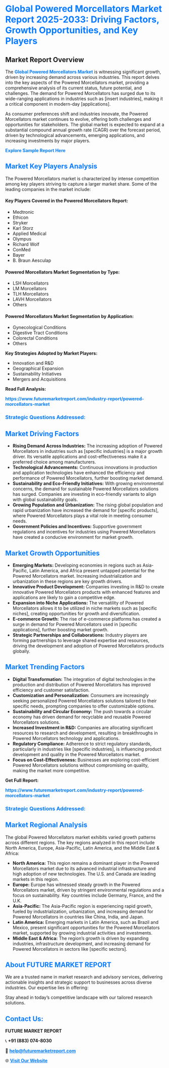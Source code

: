 <h1 style="color: #007BFF;">Global Powered Morcellators Market Report 2025-2033: Driving Factors, Growth Opportunities, and Key Players</h1>

<section id="overview">
<h2>Market Report Overview</h2>
<p>The <a href="https://www.futuremarketreport.com/industry-report/powered-morcellators-market" style="color: #007BFF; text-decoration: none;"><strong>Global Powered Morcellators Market</strong></a> is witnessing significant growth, driven by increasing demand across various industries. This report delves into the key aspects of the Powered Morcellators market, providing a comprehensive analysis of its current status, future potential, and challenges. The demand for Powered Morcellators has surged due to its wide-ranging applications in industries such as [insert industries], making it a critical component in modern-day [applications].</p>
<p>As consumer preferences shift and industries innovate, the Powered Morcellators market continues to evolve, offering both challenges and opportunities for stakeholders. The global market is expected to expand at a substantial compound annual growth rate (CAGR) over the forecast period, driven by technological advancements, emerging applications, and increasing investments by major players.</p>
</section>

<section id="overview">
<p><a href="https://www.futuremarketreport.com/request-sample/reportId=54747" style="color: #007BFF; text-decoration: none;"><strong>Explore Sample Report Here</strong></a></p>
</section>

<section id="key-players">
<h2 style="color: #007BFF;">Market Key Players Analysis</h2>
<p>The Powered Morcellators market is characterized by intense competition among key players striving to capture a larger market share. Some of the leading companies in the market include:</p>
<h4>Key Players Covered in the Powered Morcellators Report:</h4>
<ul><li>Medtronic</li><li>Ethicon</li><li>Stryker</li><li>Karl Storz</li><li>Applied Medical</li><li>Olympus</li><li>Richard Wolf</li><li>ConMed</li><li>Bayer</li><li>B. Braun Aesculap</li></ul>
<h4>Powered Morcellators Market Segmentation by Type:</h4>
<ul><li>LSH Morcellators</li><li>LM Morcellators</li><li>TLH Morcellators</li><li>LAVH Morcellators</li><li>Others</li></ul>

<h4>Powered Morcellators Market Segmentation by Application:</h4>
<ul><li>Gynecological Conditions</li><li>Digestive Tract Conditions</li><li>Colorectal Conditions</li><li>Others</li></ul>
<p><strong>Key Strategies Adopted by Market Players:</strong></p>
<ul>
<li>Innovation and R&D</li>
<li>Geographical Expansion</li>
<li>Sustainability Initiatives</li>
<li>Mergers and Acquisitions</li>
</ul>
</section>

<section>
<p><strong>Read Full Analysis: </strong></p><a href="https://www.futuremarketreport.com/industry-report/powered-morcellators-market" style="color: #007BFF; text-decoration: none;"><strong>https://www.futuremarketreport.com/industry-report/powered-morcellators-market</strong></a>
<h3 style="color: #007BFF;">Strategic Questions Addressed:</h3>
</section>

<section id="driving-factors">
<h2 style="color: #007BFF;">Market Driving Factors</h2>
<ul>
<li><strong>Rising Demand Across Industries:</strong> The increasing adoption of Powered Morcellators in industries such as [specific industries] is a major growth driver. Its versatile applications and cost-effectiveness make it a preferred choice among manufacturers.</li>
<li><strong>Technological Advancements:</strong> Continuous innovations in production and application technologies have enhanced the efficiency and performance of Powered Morcellators, further boosting market demand.</li>
<li><strong>Sustainability and Eco-Friendly Initiatives:</strong> With growing environmental concerns, the demand for sustainable Powered Morcellators solutions has surged. Companies are investing in eco-friendly variants to align with global sustainability goals.</li>
<li><strong>Growing Population and Urbanization:</strong> The rising global population and rapid urbanization have increased the demand for [specific products], where Powered Morcellators plays a vital role in meeting consumer needs.</li>
<li><strong>Government Policies and Incentives:</strong> Supportive government regulations and incentives for industries using Powered Morcellators have created a conducive environment for market growth.</li>
</ul>
</section>

<section id="growth-opportunities">
<h2 style="color: #007BFF;">Market Growth Opportunities</h2>
<ul>
<li><strong>Emerging Markets:</strong> Developing economies in regions such as Asia-Pacific, Latin America, and Africa present untapped potential for the Powered Morcellators market. Increasing industrialization and urbanization in these regions are key growth drivers.</li>
<li><strong>Innovative Product Development:</strong> Companies investing in R&D to create innovative Powered Morcellators products with enhanced features and applications are likely to gain a competitive edge.</li>
<li><strong>Expansion into Niche Applications:</strong> The versatility of Powered Morcellators allows it to be utilized in niche markets such as [specific niches], creating opportunities for growth and diversification.</li>
<li><strong>E-commerce Growth:</strong> The rise of e-commerce platforms has created a surge in demand for Powered Morcellators used in [specific applications], further boosting market growth.</li>
<li><strong>Strategic Partnerships and Collaborations:</strong> Industry players are forming partnerships to leverage shared expertise and resources, driving the development and adoption of Powered Morcellators products globally.</li>
</ul>
</section>

<section id="trending-factors">
<h2 style="color: #007BFF;">Market Trending Factors</h2>
<ul>
<li><strong>Digital Transformation:</strong> The integration of digital technologies in the production and distribution of Powered Morcellators has improved efficiency and customer satisfaction.</li>
<li><strong>Customization and Personalization:</strong> Consumers are increasingly seeking personalized Powered Morcellators solutions tailored to their specific needs, prompting companies to offer customizable options.</li>
<li><strong>Sustainability and Circular Economy:</strong> The push towards a circular economy has driven demand for recyclable and reusable Powered Morcellators solutions.</li>
<li><strong>Increased Investment in R&D:</strong> Companies are allocating significant resources to research and development, resulting in breakthroughs in Powered Morcellators technology and applications.</li>
<li><strong>Regulatory Compliance:</strong> Adherence to strict regulatory standards, particularly in industries like [specific industries], is influencing product development and quality in the Powered Morcellators market.</li>
<li><strong>Focus on Cost-Effectiveness:</strong> Businesses are exploring cost-efficient Powered Morcellators solutions without compromising on quality, making the market more competitive.</li>
</ul>
</section>

<section>
<p><strong>Get Full Report: </strong></p><a href="https://www.futuremarketreport.com/industry-report/powered-morcellators-market" style="color: #007BFF; text-decoration: none;"><strong>https://www.futuremarketreport.com/industry-report/powered-morcellators-market</strong></a>
<h3 style="color: #007BFF;">Strategic Questions Addressed:</h3>
</section>


<section id="regional-analysis">
<h2 style="color: #007BFF;">Market Regional Analysis</h2>
<p>The global Powered Morcellators market exhibits varied growth patterns across different regions. The key regions analyzed in this report include North America, Europe, Asia-Pacific, Latin America, and the Middle East & Africa:</p>
<ul>
<li><strong>North America:</strong> This region remains a dominant player in the Powered Morcellators market due to its advanced industrial infrastructure and high adoption of new technologies. The U.S. and Canada are leading markets in this region.</li>
<li><strong>Europe:</strong> Europe has witnessed steady growth in the Powered Morcellators market, driven by stringent environmental regulations and a focus on sustainability. Key countries include Germany, France, and the U.K.</li>
<li><strong>Asia-Pacific:</strong> The Asia-Pacific region is experiencing rapid growth, fueled by industrialization, urbanization, and increasing demand for Powered Morcellators in countries like China, India, and Japan.</li>
<li><strong>Latin America:</strong> Emerging markets in Latin America, such as Brazil and Mexico, present significant opportunities for the Powered Morcellators market, supported by growing industrial activities and investments.</li>
<li><strong>Middle East & Africa:</strong> The region’s growth is driven by expanding industries, infrastructure development, and increasing demand for Powered Morcellators in sectors like [specific sectors].</li>
</ul>
</section>

<footer>
<h2 style="color: #007BFF;">About FUTURE MARKET REPORT</h2>
<p>We are a trusted name in market research and advisory services, delivering actionable insights and strategic support to businesses across diverse industries. Our expertise lies in offering:</p>

<p>Stay ahead in today’s competitive landscape with our tailored research solutions.</p>

<h2 style="color: #007BFF;">Contact Us:</h2>
<p><strong>FUTURE MARKET REPORT</strong></p>
<p>📞 <strong>+91 (883) 074-8030</strong></p>
<p>📧 <strong><a href="mailto:help@futuremarketreport.com" style="color: #007BFF;">help@futuremarketreport.com</a></strong></p>
<p>🌐 <strong><a href="https://www.futuremarketreport.com/" style="color: #007BFF;">Visit Our Website</a></strong></p>
</footer>